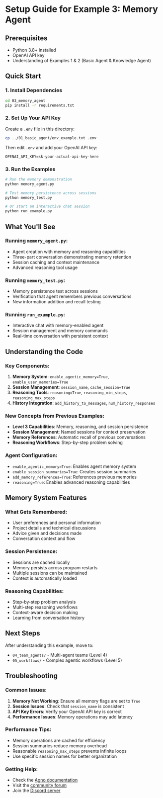 # Setup Guide for Example 3: Memory Agent

## Prerequisites
- Python 3.8+ installed
- OpenAI API key
- Understanding of Examples 1 & 2 (Basic Agent & Knowledge Agent)

## Quick Start

### 1. Install Dependencies
```bash
cd 03_memory_agent
pip install -r requirements.txt
```

### 2. Set Up Your API Key
Create a `.env` file in this directory:
```bash
cp ../01_basic_agent/env_example.txt .env
```

Then edit `.env` and add your OpenAI API key:
```
OPENAI_API_KEY=sk-your-actual-api-key-here
```

### 3. Run the Examples
```bash
# Run the memory demonstration
python memory_agent.py

# Test memory persistence across sessions
python memory_test.py

# Or start an interactive chat session
python run_example.py
```

## What You'll See

### Running `memory_agent.py`:
- Agent creation with memory and reasoning capabilities
- Three-part conversation demonstrating memory retention
- Session caching and context maintenance
- Advanced reasoning tool usage

### Running `memory_test.py`:
- Memory persistence test across sessions
- Verification that agent remembers previous conversations
- New information addition and recall testing

### Running `run_example.py`:
- Interactive chat with memory-enabled agent
- Session management and memory commands
- Real-time conversation with persistent context

## Understanding the Code

### Key Components:
1. **Memory System**: `enable_agentic_memory=True`, `enable_user_memories=True`
2. **Session Management**: `session_name`, `cache_session=True`
3. **Reasoning Tools**: `reasoning=True`, `reasoning_min_steps`, `reasoning_max_steps`
4. **History Integration**: `add_history_to_messages`, `num_history_responses`

### New Concepts from Previous Examples:
- **Level 3 Capabilities**: Memory, reasoning, and session persistence
- **Session Management**: Named sessions for context preservation
- **Memory References**: Automatic recall of previous conversations
- **Reasoning Workflows**: Step-by-step problem solving

### Agent Configuration:
- `enable_agentic_memory=True`: Enables agent memory system
- `enable_session_summaries=True`: Creates session summaries
- `add_memory_references=True`: References previous memories
- `reasoning=True`: Enables advanced reasoning capabilities

## Memory System Features

### What Gets Remembered:
- User preferences and personal information
- Project details and technical discussions
- Advice given and decisions made
- Conversation context and flow

### Session Persistence:
- Sessions are cached locally
- Memory persists across program restarts
- Multiple sessions can be maintained
- Context is automatically loaded

### Reasoning Capabilities:
- Step-by-step problem analysis
- Multi-step reasoning workflows
- Context-aware decision making
- Learning from conversation history

## Next Steps
After understanding this example, move to:
- `04_team_agents/` - Multi-agent teams (Level 4)
- `05_workflows/` - Complex agentic workflows (Level 5)

## Troubleshooting

### Common Issues:
1. **Memory Not Working**: Ensure all memory flags are set to `True`
2. **Session Issues**: Check that `session_name` is consistent
3. **API Key Errors**: Verify your OpenAI API key is correct
4. **Performance Issues**: Memory operations may add latency

### Performance Tips:
- Memory operations are cached for efficiency
- Session summaries reduce memory overhead
- Reasonable `reasoning_max_steps` prevents infinite loops
- Use specific session names for better organization

### Getting Help:
- Check the [Agno documentation](https://docs.agno.com)
- Visit the [community forum](https://community.agno.com)
- Join the [Discord server](https://discord.gg/agno)
